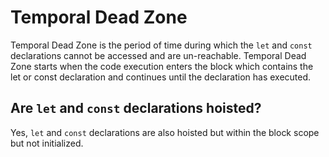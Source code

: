 # Temporal Dead Zone

Temporal Dead Zone is the period of time during which the `let` and `const` declarations cannot be accessed and are un-reachable. Temporal Dead Zone starts when the code execution enters the block which contains the let or const declaration and continues until the declaration has executed.

## Are `let` and `const` declarations hoisted?

Yes, `let` and `const` declarations are also hoisted but within the block scope but not initialized.